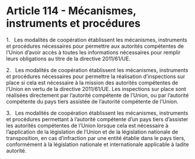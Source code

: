 # Article 114 - Mécanismes, instruments et procédures


1.   Les modalités de coopération établissent les mécanismes, instruments et procédures nécessaires pour permettre aux autorités compétentes de l’Union d’avoir accès à toutes les informations nécessaires pour remplir leurs obligations au titre de la directive 2011/61/UE.

2.   Les modalités de coopération établissent les mécanismes, instruments et procédures nécessaires pour permettre la réalisation d’inspections sur place si cela est nécessaire à la mission des autorités compétentes de l’Union en vertu de la directive 2011/61/UE. Les inspections sur place sont réalisées directement par l’autorité compétente de l’Union, ou par l’autorité compétente du pays tiers assistée de l’autorité compétente de l’Union.

3.   Les modalités de coopération établissent les mécanismes, instruments et procédures permettant à l’autorité compétente d’un pays tiers d’assister les autorités compétentes de l’Union lorsque cela est nécessaire à l’application de la législation de l’Union et de la législation nationale de transposition, en cas d’infraction par une entité établie dans le pays tiers, conformément à la législation nationale et internationale applicable à ladite autorité.
